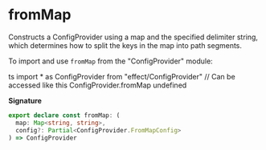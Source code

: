 # fromMap

Constructs a ConfigProvider using a map and the specified delimiter string,
which determines how to split the keys in the map into path segments.

To import and use `fromMap` from the "ConfigProvider" module:

ts
import \* as ConfigProvider from "effect/ConfigProvider"
// Can be accessed like this
ConfigProvider.fromMap
undefined

**Signature**

```ts
export declare const fromMap: (
  map: Map<string, string>,
  config?: Partial<ConfigProvider.FromMapConfig>
) => ConfigProvider
```
